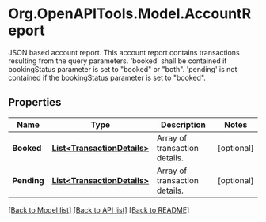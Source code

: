 # Org.OpenAPITools.Model.AccountReport
JSON based account report. This account report contains transactions resulting from the query parameters.  'booked' shall be contained if bookingStatus parameter is set to \"booked\" or \"both\".  'pending' is not contained if the bookingStatus parameter is set to \"booked\". 

## Properties

Name | Type | Description | Notes
------------ | ------------- | ------------- | -------------
**Booked** | [**List&lt;TransactionDetails&gt;**](TransactionDetails.md) | Array of transaction details. | [optional] 
**Pending** | [**List&lt;TransactionDetails&gt;**](TransactionDetails.md) | Array of transaction details. | [optional] 

[[Back to Model list]](../README.md#documentation-for-models) [[Back to API list]](../README.md#documentation-for-api-endpoints) [[Back to README]](../README.md)

